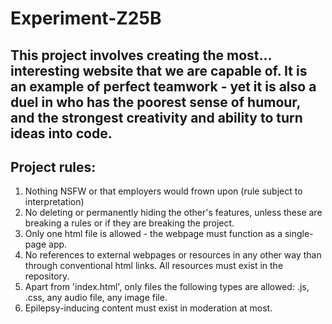 # Experiment-Z25B

## This project involves creating the most... interesting website that we are capable of. It is an example of perfect teamwork - yet it is also a duel in who has the poorest sense of humour, and the strongest creativity and ability to turn ideas into code.

## Project rules:
1. Nothing NSFW or that employers would frown upon (rule subject to interpretation)
2. No deleting or permanently hiding the other's features, unless these are breaking a rules or if they are breaking the project.
3. Only one html file is allowed - the webpage must function as a single-page app.
4. No references to external webpages or resources in any other way than through conventional <a> html links. All resources must exist in the repository.
5. Apart from 'index.html', only files the following types are allowed: .js, .css, any audio file, any image file.
6. Epilepsy-inducing content must exist in moderation at most.
